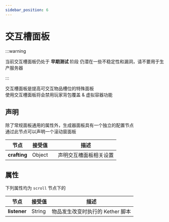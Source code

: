 ```yaml
---
sidebar_position: 6
---
```


# 交互槽面板

:::warning

当前交互槽面板仍处于 **早期测试** 阶段
仍潜在一些不稳定性和漏洞，请不要用于生产服务器

:::

交互槽面板是提高可交互物品槽位的特殊面板  
使用交互槽面板将会禁用玩家背包覆盖 & 虚拟容器功能

## 声明

除了常规面板通用的属性外，生成器面板具有一个独立的配置节点  
通过此节点可以声明一个滚动窗面板

| **节点**       | 接受值    |     | 描述          |
|--------------|--------|:----|-------------|
| **crafting** | Object |     | 声明交互槽面板相关设置 |

## 属性

下列属性均为 `scroll` 节点下的

| **节点**       | 接受值    | 描述                   |
|--------------|--------|----------------------|
| **listener** | String | 物品发生改变时执行的 Kether 脚本 |